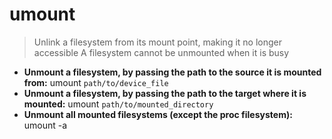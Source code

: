 # umount
> Unlink a filesystem from its mount point, making it no longer accessible
> A filesystem cannot be unmounted when it is busy
- **Unmount a filesystem, by passing the path to the source it is mounted from:**
umount `path/to/device_file`
- **Unmount a filesystem, by passing the path to the target where it is mounted:**
umount `path/to/mounted_directory`
- **Unmount all mounted filesystems (except the proc filesystem):**
umount -a
